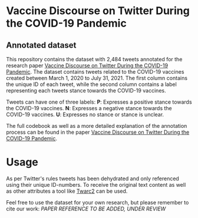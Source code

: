 # Vaccine Discourse on Twitter During the COVID-19 Pandemic
## Annotated dataset
This repository contains the dataset with 2,484 tweets annotated for the research paper [Vaccine Discourse on Twitter During the COVID-19 Pandemic](/#). The dataset contains tweets related to the COVID-19 vaccines created between March 1, 2020 to July 31, 2021. The first column contains the unique ID of each tweet, while the second column contains a label representing each tweets stance towards the COVID-19 vaccines. 

Tweets can have one of three labels:
**P**: Expresses a positive stance towards the COVID-19 vaccines.
**N**: Expresses a negative stance towards the COVID-19 vaccines.
**U**: Expresses no stance or stance is unclear. 

The full codebook as well as a more detailed explanation of the annotation process can be found in the paper [Vaccine Discourse on Twitter During the COVID-19 Pandemic](/#). 

# Usage
As per Twitter's rules tweets has been dehydrated and only referenced using their unique ID-numbers. To receive the original text content as well as other attributes a tool like [Twarc2](https://twarc-project.readthedocs.io/en/latest/twarc2_en_us/) can be used. 

Feel free to use the dataset for your own research, but please remember to cite our work:
*PAPER REFERENCE TO BE ADDED, UNDER REVIEW*
